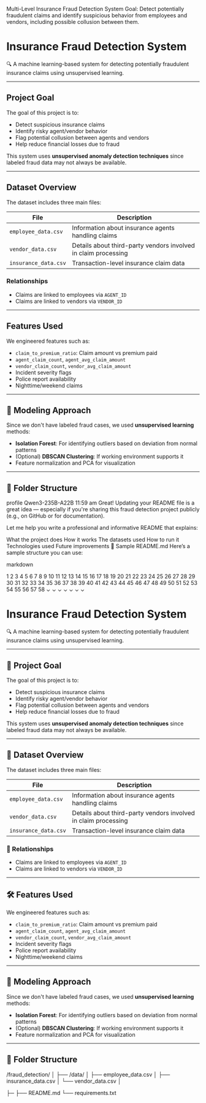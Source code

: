 Multi-Level Insurance Fraud Detection System
 Goal:
Detect potentially fraudulent claims and identify suspicious behavior from employees and vendors, including possible collusion between them.
# Insurance Fraud Detection System

🔍 A machine learning-based system for detecting potentially fraudulent insurance claims using unsupervised learning.

---

##  Project Goal

The goal of this project is to:
- Detect suspicious insurance claims
- Identify risky agent/vendor behavior
- Flag potential collusion between agents and vendors
- Help reduce financial losses due to fraud

This system uses **unsupervised anomaly detection techniques** since labeled fraud data may not always be available.

---

##  Dataset Overview

The dataset includes three main files:

| File | Description |
|------|-------------|
| `employee_data.csv` | Information about insurance agents handling claims |
| `vendor_data.csv` | Details about third-party vendors involved in claim processing |
| `insurance_data.csv` | Transaction-level insurance claim data |

###  Relationships
- Claims are linked to employees via `AGENT_ID`
- Claims are linked to vendors via `VENDOR_ID`

---

## Features Used

We engineered features such as:
- `claim_to_premium_ratio`: Claim amount vs premium paid
- `agent_claim_count`, `agent_avg_claim_amount`
- `vendor_claim_count`, `vendor_avg_claim_amount`
- Incident severity flags
- Police report availability
- Nighttime/weekend claims

---

## 🤖 Modeling Approach

Since we don't have labeled fraud cases, we used **unsupervised learning** methods:

- **Isolation Forest**: For identifying outliers based on deviation from normal patterns
- (Optional) **DBSCAN Clustering**: If working environment supports it
- Feature normalization and PCA for visualization

---

## 📁 Folder Structure
profile
Qwen3-235B-A22B
11:59 am
Great! Updating your README file is a great idea — especially if you're sharing this fraud detection project publicly (e.g., on GitHub or for documentation).

Let me help you write a professional and informative README that explains:

What the project does
How it works
The datasets used
How to run it
Technologies used
Future improvements
📝 Sample README.md
Here’s a sample structure you can use:

markdown


1
2
3
4
5
6
7
8
9
10
11
12
13
14
15
16
17
18
19
20
21
22
23
24
25
26
27
28
29
30
31
32
33
34
35
36
37
38
39
40
41
42
43
44
45
46
47
48
49
50
51
52
53
54
55
56
57
58
⌄
⌄
⌄
⌄
⌄
⌄
⌄
# Insurance Fraud Detection System

🔍 A machine learning-based system for detecting potentially fraudulent insurance claims using unsupervised learning.

---

## 🎯 Project Goal

The goal of this project is to:
- Detect suspicious insurance claims
- Identify risky agent/vendor behavior
- Flag potential collusion between agents and vendors
- Help reduce financial losses due to fraud

This system uses **unsupervised anomaly detection techniques** since labeled fraud data may not always be available.

---

## 🧾 Dataset Overview

The dataset includes three main files:

| File | Description |
|------|-------------|
| `employee_data.csv` | Information about insurance agents handling claims |
| `vendor_data.csv` | Details about third-party vendors involved in claim processing |
| `insurance_data.csv` | Transaction-level insurance claim data |

### 🔗 Relationships
- Claims are linked to employees via `AGENT_ID`
- Claims are linked to vendors via `VENDOR_ID`

---

## 🛠️ Features Used

We engineered features such as:
- `claim_to_premium_ratio`: Claim amount vs premium paid
- `agent_claim_count`, `agent_avg_claim_amount`
- `vendor_claim_count`, `vendor_avg_claim_amount`
- Incident severity flags
- Police report availability
- Nighttime/weekend claims

---

## 🤖 Modeling Approach

Since we don't have labeled fraud cases, we used **unsupervised learning** methods:

- **Isolation Forest**: For identifying outliers based on deviation from normal patterns
- (Optional) **DBSCAN Clustering**: If working environment supports it
- Feature normalization and PCA for visualization

---

## 📁 Folder Structure

/fraud_detection/
│
├── /data/
│ ├── employee_data.csv
│ ├── insurance_data.csv
│ └── vendor_data.csv
│

├─
├── README.md
└── requirements.txt